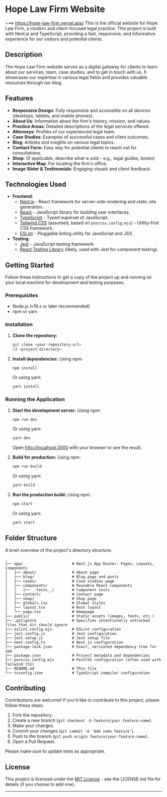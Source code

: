 # Hope Law Firm Website

===>    https://hope-law-firm.vercel.app/
This is the official website for Hope Law Firm, a modern and client-focused legal practice. This project is built with Next.js and TypeScript, providing a fast, responsive, and informative experience for our visitors and potential clients.

## Description

The Hope Law Firm website serves as a digital gateway for clients to learn about our services, team, case studies, and to get in touch with us. It showcases our expertise in various legal fields and provides valuable resources through our blog.

## Features

- **Responsive Design**: Fully responsive and accessible on all devices (desktops, tablets, and mobile phones).
- **About Us**: Information about the firm's history, mission, and values.
- **Practice Areas**: Detailed descriptions of the legal services offered.
- **Attorneys**: Profiles of our experienced legal team.
- **Case Studies**: Examples of successful cases and client outcomes.
- **Blog**: Articles and insights on various legal topics.
- **Contact Form**: Easy way for potential clients to reach out for consultations.
- **Shop**: (If applicable, describe what is sold - e.g., legal guides, books)
- **Interactive Map**: For locating the firm's office.
- **Image Slider & Testimonials**: Engaging visuals and client feedback.

## Technologies Used

- **Frontend**:
    - [Next.js](https://nextjs.org/) - React framework for server-side rendering and static site generation.
    - [React](https://reactjs.org/) - JavaScript library for building user interfaces.
    - [TypeScript](https://www.typescriptlang.org/) - Typed superset of JavaScript.
    - [Tailwind CSS](https://tailwindcss.com/) (assumed, based on `postcss.config.mjs`) - Utility-first CSS framework.
    - [ESLint](https://eslint.org/) - Pluggable linting utility for JavaScript and JSX.
- **Testing**:
    - [Jest](https://jestjs.io/) - JavaScript testing framework.
    - [React Testing Library](https://testing-library.com/docs/react-testing-library/intro/) (likely, used with Jest for component testing).

## Getting Started

Follow these instructions to get a copy of the project up and running on your local machine for development and testing purposes.

### Prerequisites

- Node.js (v18.x or later recommended)
- npm or yarn

### Installation

1.  **Clone the repository:**
    ```bash
    git clone <your-repository-url>
    cd <project-directory>
    ```

2.  **Install dependencies:**
    Using npm:
    ```bash
    npm install
    ```
    Or using yarn:
    ```bash
    yarn install
    ```

### Running the Application

1.  **Start the development server:**
    Using npm:
    ```bash
    npm run dev
    ```
    Or using yarn:
    ```bash
    yarn dev
    ```
    Open [http://localhost:3000](http://localhost:3000) with your browser to see the result.

2.  **Build for production:**
    Using npm:
    ```bash
    npm run build
    ```
    Or using yarn:
    ```bash
    yarn build
    ```

3.  **Run the production build:**
    Using npm:
    ```bash
    npm start
    ```
    Or using yarn:
    ```bash
    yarn start
    ```

## Folder Structure

A brief overview of the project's directory structure:

```
.
├── app/                      # Next.js App Router: Pages, Layouts, Components
│   ├── about/                # About page
│   ├── blog/                 # Blog page and posts
│   ├── cases/                # Case studies page
│   ├── components/           # Reusable React components
│   │   ├── __tests__/        # Component tests
│   ├── contact/              # Contact page
│   ├── shop/                 # Shop page
│   ├── globals.css           # Global styles
│   ├── layout.tsx            # Root layout
│   └── page.tsx              # Homepage
├── public/                   # Static assets (images, fonts, etc.)
├── .gitignore                # Specifies intentionally untracked files that Git should ignore
├── eslint.config.mjs         # ESLint configuration
├── jest.config.js            # Jest configuration
├── jest.setup.js             # Jest setup file
├── next.config.ts            # Next.js configuration
├── package-lock.json         # Exact, versioned dependency tree for npm
├── package.json              # Project metadata and dependencies
├── postcss.config.mjs        # PostCSS configuration (often used with Tailwind CSS)
├── README.md                 # This file
└── tsconfig.json             # TypeScript compiler configuration
```

## Contributing

Contributions are welcome! If you'd like to contribute to this project, please follow these steps:

1.  Fork the repository.
2.  Create a new branch (`git checkout -b feature/your-feature-name`).
3.  Make your changes.
4.  Commit your changes (`git commit -m 'Add some feature'`).
5.  Push to the branch (`git push origin feature/your-feature-name`).
6.  Open a Pull Request.

Please make sure to update tests as appropriate.

## License

This project is licensed under the [MIT License](LICENSE.md) - see the LICENSE.md file for details (if you choose to add one).

---


